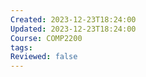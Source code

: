 ```yaml
---
Created: 2023-12-23T18:24:00
Updated: 2023-12-23T18:24:00
Course: COMP2200
tags: 
Reviewed: false
---
```


